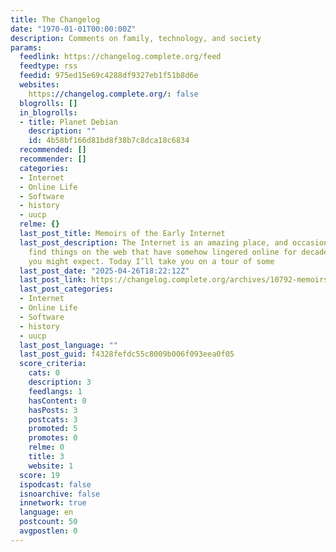 ```yaml
---
title: The Changelog
date: "1970-01-01T00:00:00Z"
description: Comments on family, technology, and society
params:
  feedlink: https://changelog.complete.org/feed
  feedtype: rss
  feedid: 975ed15e69c4288df9327eb1f51b8d6e
  websites:
    https://changelog.complete.org/: false
  blogrolls: []
  in_blogrolls:
  - title: Planet Debian
    description: ""
    id: 4b58bf166d81bd8f38b7c8dca18c6834
  recommended: []
  recommender: []
  categories:
  - Internet
  - Online Life
  - Software
  - history
  - uucp
  relme: {}
  last_post_title: Memoirs of the Early Internet
  last_post_description: The Internet is an amazing place, and occasionally you can
    find things on the web that have somehow lingered online for decades longer than
    you might expect. Today I’ll take you on a tour of some
  last_post_date: "2025-04-26T18:22:12Z"
  last_post_link: https://changelog.complete.org/archives/10792-memoirs-of-the-early-internet
  last_post_categories:
  - Internet
  - Online Life
  - Software
  - history
  - uucp
  last_post_language: ""
  last_post_guid: f4328fefdc55c8009b006f093eea0f05
  score_criteria:
    cats: 0
    description: 3
    feedlangs: 1
    hasContent: 0
    hasPosts: 3
    postcats: 3
    promoted: 5
    promotes: 0
    relme: 0
    title: 3
    website: 1
  score: 19
  ispodcast: false
  isnoarchive: false
  innetwork: true
  language: en
  postcount: 50
  avgpostlen: 0
---
```

